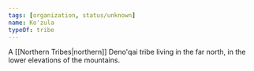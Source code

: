 ```yaml
---
tags: [organization, status/unknown]
name: Ko'zula
typeOf: tribe
---
```


A [[Northern Tribes|northern]] Deno'qai tribe living in the far north, in the lower elevations of the mountains. 